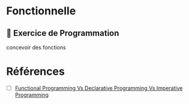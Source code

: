 # Fonctionnelle

## :scroll: Exercice de Programmation

concevoir des fonctions


# Références

- [ ] [Functional Programming Vs Declarative Programming Vs Imperative Programming](https://stackoverflow.com/questions/10925689/functional-programming-vs-declarative-programming-vs-imperative-programming)

